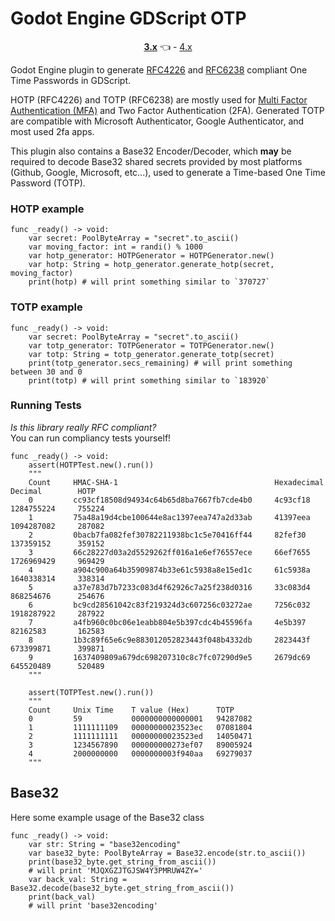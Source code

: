 # Godot Engine GDScript OTP

<p align="center"><b><a href="https://github.com/fenix-hub/godot-engine.otp/tree/3.x">3.x</a></b> 👈 - <a href="https://github.com/fenix-hub/godot-engine.otp/tree/4.x">4.x</a></p>

Godot Engine plugin to generate [RFC4226](https://www.rfc-editor.org/rfc/rfc4226) and [RFC6238](https://www.rfc-editor.org/rfc/rfc6238) compliant One Time Passwords in GDScript. 

HOTP (RFC4226) and TOTP (RFC6238) are mostly used for [Multi Factor Authentication (MFA)](https://en.wikipedia.org/wiki/Multi-factor_authentication) and Two Factor Authentication (2FA).
Generated TOTP are compatible with Microsoft Authenticator, Google Authenticator, and most used 2fa apps.

This plugin also contains a Base32 Encoder/Decoder, which **may** be required to decode Base32 shared secrets provided by most platforms (Github, Google, Microsoft, etc...), used to generate a Time-based One Time Password (TOTP).


### HOTP example
```gdscript
func _ready() -> void:
	var secret: PoolByteArray = "secret".to_ascii()
	var moving_factor: int = randi() % 1000
	var hotp_generator: HOTPGenerator = HOTPGenerator.new()
	var hotp: String = hotp_generator.generate_hotp(secret, moving_factor)
	print(hotp) # will print something similar to `370727`
```

### TOTP example
```gdscript
func _ready() -> void:
	var secret: PoolByteArray = "secret".to_ascii()
	var totp_generator: TOTPGenerator = TOTPGenerator.new()
	var totp: String = totp_generator.generate_totp(secret)
	print(totp_generator.secs_remaining) # will print something between 30 and 0
	print(totp)	# will print something similar to `183920`
```

### Running Tests
*Is this library really RFC compliant?*  
You can run compliancy tests yourself!
```gdscript
func _ready() -> void:
	assert(HOTPTest.new().run())
	"""
	Count     HMAC-SHA-1                                   Hexadecimal    Decimal        HOTP
	0         cc93cf18508d94934c64b65d8ba7667fb7cde4b0     4c93cf18       1284755224     755224
	1         75a48a19d4cbe100644e8ac1397eea747a2d33ab     41397eea       1094287082     287082
	2         0bacb7fa082fef30782211938bc1c5e70416ff44     82fef30        137359152      359152
	3         66c28227d03a2d5529262ff016a1e6ef76557ece     66ef7655       1726969429     969429
	4         a904c900a64b35909874b33e61c5938a8e15ed1c     61c5938a       1640338314     338314
	5         a37e783d7b7233c083d4f62926c7a25f238d0316     33c083d4       868254676      254676
	6         bc9cd28561042c83f219324d3c607256c03272ae     7256c032       1918287922     287922
	7         a4fb960c0bc06e1eabb804e5b397cdc4b45596fa     4e5b397        82162583       162583
	8         1b3c89f65e6c9e883012052823443f048b4332db     2823443f       673399871      399871
	9         1637409809a679dc698207310c8c7fc07290d9e5     2679dc69       645520489      520489
	"""

	assert(TOTPTest.new().run())
	"""
	Count     Unix Time    T value (Hex)      TOTP
	0         59           0000000000000001   94287082
	1         1111111109   00000000023523ec   07081804
	2         1111111111   00000000023523ed   14050471
	3         1234567890   000000000273ef07   89005924
	4         2000000000   0000000003f940aa   69279037
	"""
```

## Base32
Here some example usage of the Base32 class
```gdscript
func _ready() -> void:
	var str: String = "base32encoding"
	var base32_byte: PoolByteArray = Base32.encode(str.to_ascii())
	print(base32_byte.get_string_from_ascii()) 
	# will print 'MJQXGZJTGJSW4Y3PMRUW4ZY='
	var back_val: String = Base32.decode(base32_byte.get_string_from_ascii())
	print(back_val)
	# will print 'base32encoding'
```